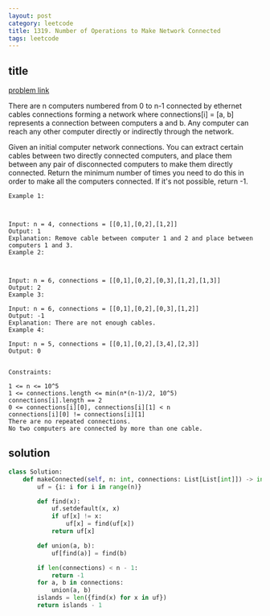 ```yaml
---
layout: post
category: leetcode
title: 1319. Number of Operations to Make Network Connected
tags: leetcode
---
```


## title
[problem link](https://leetcode.com/problems/number-of-operations-to-make-network-connected/)

There are n computers numbered from 0 to n-1 connected by ethernet cables connections forming a network where connections[i] = [a, b] represents a connection between computers a and b. Any computer can reach any other computer directly or indirectly through the network.

Given an initial computer network connections. You can extract certain cables between two directly connected computers, and place them between any pair of disconnected computers to make them directly connected. Return the minimum number of times you need to do this in order to make all the computers connected. If it's not possible, return -1. 

 

    Example 1:



    Input: n = 4, connections = [[0,1],[0,2],[1,2]]
    Output: 1
    Explanation: Remove cable between computer 1 and 2 and place between computers 1 and 3.
    Example 2:



    Input: n = 6, connections = [[0,1],[0,2],[0,3],[1,2],[1,3]]
    Output: 2
    Example 3:

    Input: n = 6, connections = [[0,1],[0,2],[0,3],[1,2]]
    Output: -1
    Explanation: There are not enough cables.
    Example 4:

    Input: n = 5, connections = [[0,1],[0,2],[3,4],[2,3]]
    Output: 0
    

    Constraints:

    1 <= n <= 10^5
    1 <= connections.length <= min(n*(n-1)/2, 10^5)
    connections[i].length == 2
    0 <= connections[i][0], connections[i][1] < n
    connections[i][0] != connections[i][1]
    There are no repeated connections.
    No two computers are connected by more than one cable.

## solution

```python
class Solution:
    def makeConnected(self, n: int, connections: List[List[int]]) -> int:
        uf = {i: i for i in range(n)}

        def find(x):
            uf.setdefault(x, x)
            if uf[x] != x:
                uf[x] = find(uf[x])
            return uf[x]

        def union(a, b):
            uf[find(a)] = find(b)

        if len(connections) < n - 1:
            return -1
        for a, b in connections:
            union(a, b)
        islands = len({find(x) for x in uf})
        return islands - 1
```
